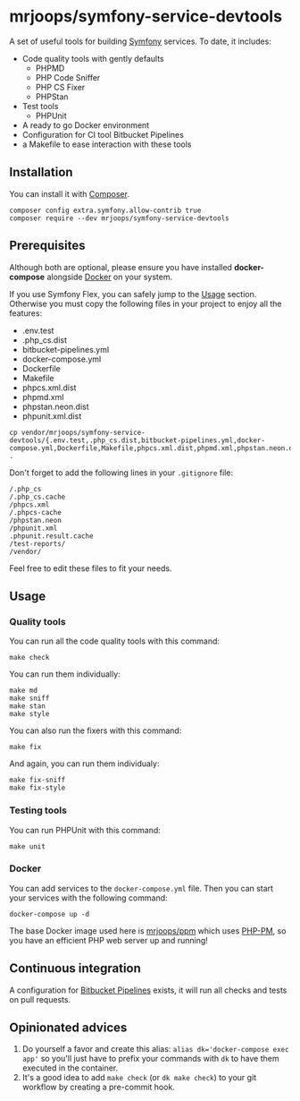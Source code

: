# mrjoops/symfony-service-devtools

A set of useful tools for building [Symfony](https://symfony.com) services.
To date, it includes:

* Code quality tools with gently defaults
  * PHPMD
  * PHP Code Sniffer
  * PHP CS Fixer
  * PHPStan
* Test tools
  * PHPUnit
* A ready to go Docker environment
* Configuration for CI tool Bitbucket Pipelines
* a Makefile to ease interaction with these tools

## Installation

You can install it with [Composer](https://getcomposer.org).

```
composer config extra.symfony.allow-contrib true
composer require --dev mrjoops/symfony-service-devtools
```

## Prerequisites

Although both are optional, please ensure you have installed **docker-compose** alongside [Docker](https://hub.docker.com/search?q=&type=edition&offering=community) on your system.

If you use Symfony Flex, you can safely jump to the [Usage](#usage) section.
Otherwise you must copy the following files in your project to enjoy all the features:

* .env.test
* .php_cs.dist
* bitbucket-pipelines.yml
* docker-compose.yml
* Dockerfile
* Makefile
* phpcs.xml.dist
* phpmd.xml
* phpstan.neon.dist
* phpunit.xml.dist

```
cp vendor/mrjoops/symfony-service-devtools/{.env.test,.php_cs.dist,bitbucket-pipelines.yml,docker-compose.yml,Dockerfile,Makefile,phpcs.xml.dist,phpmd.xml,phpstan.neon.dist,phpunit.xml.dist} .
```

Don't forget to add the following lines in your `.gitignore` file:

```
/.php_cs
/.php_cs.cache
/phpcs.xml
/.phpcs-cache
/phpstan.neon
/phpunit.xml
.phpunit.result.cache
/test-reports/
/vendor/
```

Feel free to edit these files to fit your needs.

## <a name="usage"></a>Usage

### Quality tools

You can run all the code quality tools with this command:

```
make check
```

You can run them individually:

```
make md
make sniff
make stan
make style
```

You can also run the fixers with this command:

```
make fix
```

And again, you can run them individualy:

```
make fix-sniff
make fix-style
```

### Testing tools

You can run PHPUnit with this command:

```
make unit
```

### Docker

You can add services to the `docker-compose.yml` file.
Then you can start your services with the following command:

```
docker-compose up -d
```

The base Docker image used here is [mrjoops/ppm](https://cloud.docker.com/u/mrjoops/repository/docker/mrjoops/ppm) which uses [PHP-PM](https://github.com/php-pm/php-pm), so you have an efficient PHP web server up and running! 

## Continuous integration

A configuration for [Bitbucket Pipelines](https://bitbucket.org/product/features/pipelines) exists, it will run all checks and tests on pull requests.

## Opinionated advices

1. Do yourself a favor and create this alias:
   `alias dk='docker-compose exec app'`
   so you'll just have to prefix your commands with `dk` to have them executed in the container.
2. It's a good idea to add `make check` (or `dk make check`) to your git workflow by creating a pre-commit hook.
